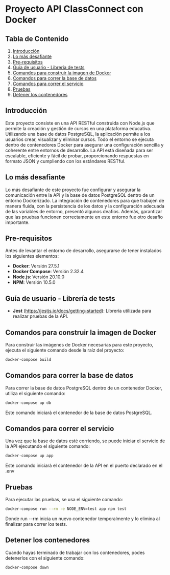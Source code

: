 # Proyecto API ClassConnect con Docker

## Tabla de Contenido

1. [Introducción](#introducción)
2. [Lo más desafiante](#lo-más-desafiante)
3. [Pre-requisitos](#pre-requisitos)
4. [Guía de usuario - Librería de tests](#guía-de-usuario---librería-de-tests)
5. [Comandos para construir la imagen de Docker](#comandos-para-construir-la-imagen-de-docker)
6. [Comandos para correr la base de datos](#comandos-para-correr-la-base-de-datos)
7. [Comandos para correr el servicio](#comandos-para-correr-el-servicio)
8. [Pruebas](#pruebas)
9. [Detener los contenedores](#detener-los-contenedores)

## Introducción

Este proyecto consiste en una API RESTful construida con Node.js que permite la creación y gestión de cursos en una plataforma educativa. Utilizando una base de datos PostgreSQL, la aplicación permite a los usuarios crear, visualizar y eliminar cursos. Todo el entorno se ejecuta dentro de contenedores Docker para asegurar una configuración sencilla y coherente entre entornos de desarrollo. La API está diseñada para ser escalable, eficiente y fácil de probar, proporcionando respuestas en formato JSON y cumpliendo con los estándares RESTful.

## Lo más desafiante

Lo más desafiante de este proyecto fue configurar y asegurar la comunicación entre la API y la base de datos PostgreSQL dentro de un entorno Dockerizado. La integración de contenedores para que trabajen de manera fluida, con la persistencia de los datos y la configuración adecuada de las variables de entorno, presentó algunos deafios. Además, garantizar que las pruebas funcionen correctamente en este entorno fue otro desafío importante.

## Pre-requisitos

Antes de levantar el entorno de desarrollo, asegurarse de tener instalados los siguientes elementos:

- **Docker**: Versión 27.5.1
- **Docker Compose**: Versión 2.32.4
- **Node.js**: Versión 20.10.0
- **NPM**: Versión 10.5.0

## Guía de usuario - Librería de tests

- **Jest** (https://jestjs.io/docs/getting-started): Librería utilizada para realizar pruebas de la API.

## Comandos para construir la imagen de Docker

Para construir las imágenes de Docker necesarias para este proyecto, ejecuta el siguiente comando desde la raíz del proyecto:

```bash
docker-compose build
```

## Comandos para correr la base de datos

Para correr la base de datos PostgreSQL dentro de un contenedor Docker, utiliza el siguiente comando:

```bash
docker-compose up db
```

Este comando iniciará el contenedor de la base de datos PostgreSQL.

## Comandos para correr el servicio

Una vez que la base de datos esté corriendo, se puede iniciar el servicio de la API ejecutando el siguiente comando:

```bash
docker-compose up app
```

Este comando iniciará el contenedor de la API en el puerto declarado en el .env

## Pruebas

Para ejecutar las pruebas, se usa el siguiente comando:

```bash
docker-compose run --rm -e NODE_ENV=test app npm test
```

Donde run --rm inicia un nuevo contenedor temporalmente y lo elimina al finalizar para correr los tests.

## Detener los contenedores

Cuando hayas terminado de trabajar con los contenedores, podes detenerlos con el siguiente comando:

```bash
docker-compose down
```
